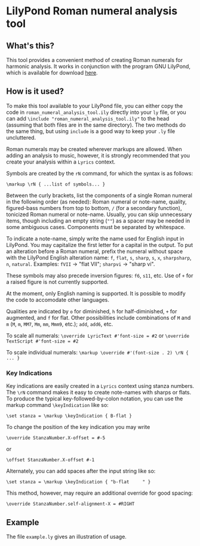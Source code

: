 LilyPond Roman numeral analysis tool
====================================

## What's this?

This tool provides a convenient method of creating Roman numerals for harmonic
analysis.  It works in conjunction with the program GNU LilyPond, which is
available for download [here](http://lilypond.org/download.html).

## How is it used?

To make this tool available to your LilyPond file, you can either copy the code
in `roman_numeral_analysis_tool.ily` directly into your `ly` file, or you can add
`\include "roman_numeral_analysis_tool.ily"` to the head (assuming
that both files are in the same directory).  The two methods do the same thing,
but using `include` is a good way to keep your `.ly` file uncluttered.

Roman numerals may be created wherever markups are allowed.  When adding an
analysis to music, however, it is strongly recommended that you create your
analysis within a `Lyrics` context.

Symbols are created by the `rN` command, for which the syntax is as follows:

`\markup \rN { ...list of symbols... }`

Between the curly brackets, list the components of a single Roman numeral in
the following order (as needed): Roman numeral or note-name, quality,
figured-bass numbers from top to bottom, `/` (for a secondary function),
tonicized Roman numeral or note-name.  Usually, you can skip unnecessary items,
though including an empty string (`""`) as a spacer may be needed in some
ambiguous cases.  Components must be separated by whitespace.

To indicate a note-name, simply write the name used for English input in
LilyPond.  You may capitalize the first letter for a capital in the output.
To put an alteration before a Roman numeral, prefix the numeral
without space with the LilyPond English alteration name: `f`, `flat`, `s`,
`sharp`, `s`, `x`, `sharpsharp`, `n`, `natural`.  Examples: `fVII` &#x2192;
"flat VII"; `sharpvi` &#x2192; "sharp vi".

These symbols may also precede inversion figures: `f6`, `s11`, etc.  Use of
`+` for a raised figure is not currently supported.

At the moment, only English naming is supported.  It is possible to modify
the code to accomodate other languages.

Qualities are indicated by `o` for diminished, `h` for half-diminished,
`+` for augmented, and `f` for flat.  Other possibilities include
combinations of `M` and `m` (`M`, `m`, `MM7`, `Mm`, `mm`, `Mmm9`, etc.);
`add`, `add6`, etc.

To scale all numerals: `\override LyricText #'font-size = #2`
or `\override TextScript #'font-size = #2`

To scale individual numerals:
`\markup \override #'(font-size . 2) \rN { ... }`

### Key Indications

Key indications are easily created in a `Lyrics` context using stanza
numbers.  The `\rN` command makes it easy to create note-names with sharps
or flats.  To produce the typical key-followed-by-colon notation, you can use
the markup command `\keyIndication` like so:

`\set stanza = \markup \keyIndication { B-flat }`

To change the position of the key indication you may write

`\override StanzaNumber.X-offset = #-5`

or

`\offset StanzaNumber.X-offset #-1`

Alternately, you can add spaces after the input string like so:

`\set stanza = \markup \keyIndication { "b-flat     " }`

This method, however, may require an additional override for good spacing:

`\override StanzaNumber.self-alignment-X = #RIGHT`

## Example

The file `example.ly` gives an illustration of usage.
